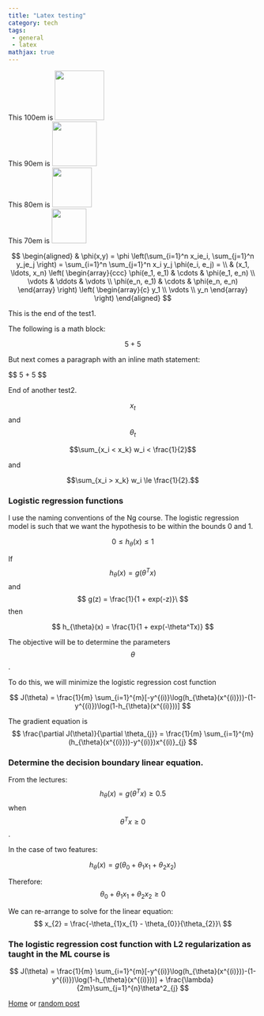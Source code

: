 ```yaml
---
title: "Latex testing"
category: tech
tags: 
 - general
 - latex
mathjax: true
--- 
```





This 100em is 
<img src="https://render.githubusercontent.com/render/math?math=e^{i \pi} = -1" width="100em" height=auto /> <br/>
This 90em is 
<img src="https://render.githubusercontent.com/render/math?math=e^{i \pi} = -1" width="90em" height=auto /> <br/>
This 80em is 
<img src="https://render.githubusercontent.com/render/math?math=e^{i \pi} = -1" width="80em" height=auto /> <br/>
This 70em is 
<img src="https://render.githubusercontent.com/render/math?math=e^{i \pi} = -1" width="70em" height=auto /> <br/>

$$
\begin{aligned}
  & \phi(x,y) = \phi \left(\sum_{i=1}^n x_ie_i, \sum_{j=1}^n y_je_j \right)
  = \sum_{i=1}^n \sum_{j=1}^n x_i y_j \phi(e_i, e_j) = \\
  & (x_1, \ldots, x_n) \left( \begin{array}{ccc}
      \phi(e_1, e_1) & \cdots & \phi(e_1, e_n) \\
      \vdots & \ddots & \vdots \\
      \phi(e_n, e_1) & \cdots & \phi(e_n, e_n)
    \end{array} \right)
  \left( \begin{array}{c}
      y_1 \\
      \vdots \\
      y_n
    \end{array} \right)
\end{aligned}
$$

This is the end of the test1.

The following is a math block:

$$ 5 + 5 $$

But next comes a paragraph with an inline math statement:

\$$ 5 + 5 $$

End of another test2.

$$ x_t $$ and $$\theta_t$$

$$\sum_{x_i < x_k} w_i < \frac{1}{2}$$

and

$$\sum_{x_i > x_k} w_i \le \frac{1}{2}.$$

### Logistic regression functions

I use the naming conventions of the Ng course. The logistic regression model is such that we want the hypothesis to be within the bounds 0 and 1.

$$ 0 \leq h_{\theta}(x) \leq 1 $$

If $$ h_{\theta}(x) = g(\theta^Tx) $$ and $$ g(z) = \frac{1}{1 + exp(-z)}\ $$ then

$$ h_{\theta}(x) = \frac{1}{1 + exp(-\theta^Tx)} $$

The objective will be to determine the parameters $$ \theta $$.

To do this, we will minimize the logistic regression cost function

$$ J(\theta) = \frac{1}{m} \sum_{i=1}^{m}[-y^{(i)}\log(h_{\theta}(x^{(i)}))-(1-y^{(i)})\log(1-h_{\theta}(x^{(i)}))] $$

The gradient equation is $$ \frac{\partial J(\theta)}{\partial \theta_{j}} = \frac{1}{m} \sum_{i=1}^{m}(h_{\theta}(x^{(i)}))-y^{(i)})x^{(i)}_{j} $$

### Determine the decision boundary linear equation.

From the lectures: $$ h_{\theta}(x) = g(\theta^Tx) \geq 0.5 $$ when $$ \theta^Tx \geq 0 $$.

In the case of two features:

$$ h_{\theta}(x) = g(\theta_{0} + \theta_{1}x_{1} + \theta_{2}x_{2}) $$

Therefore: $$ \theta_{0} + \theta_{1}x_{1} + \theta_{2}x_{2} \geq 0 $$

We can re-arrange to solve for the linear equation: $$ x_{2} = \frac{-\theta_{1}x_{1} - \theta_{0}}{\theta_{2}}\ $$

### The logistic regression cost function with L2 regularization as taught in the ML course is

$$ J(\theta) = \frac{1}{m} \sum_{i=1}^{m}[-y^{(i)}\log(h_{\theta}(x^{(i)}))-(1-y^{(i)})\log(1-h_{\theta}(x^{(i)}))] + \frac{\lambda}{2m}\sum_{j=1}^{n}\theta^2_{j} $$

[Home](/) or [random post](/random)